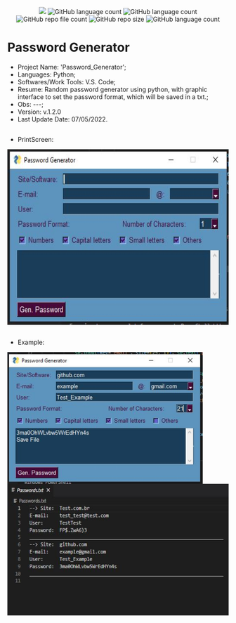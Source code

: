 <p align="center">
  <img src="http://img.shields.io/static/v1?label=STATUS&message=Concluded&color=blue&style=flat"/>
  <img alt="GitHub language count" src="https://img.shields.io/github/languages/count/Rafa-KozAnd/Password_Generator">
  <img alt="GitHub language count" src="https://img.shields.io/github/languages/top/Rafa-KozAnd/Password_Generator">
  <img alt="GitHub repo file count" src="https://img.shields.io/github/directory-file-count/Rafa-KozAnd/Password_Generator">
  <img alt="GitHub repo size" src="https://img.shields.io/github/repo-size/Rafa-KozAnd/Password_Generator">
  <img alt="GitHub language count" src="https://img.shields.io/github/license/Rafa-KozAnd/Password_Generator">
</p>

# Password Generator

- Project Name: 'Password_Generator';
- Languages: Python;
- Softwares/Work Tools: V.S. Code;
- Resume: Random password generator using python, with graphic interface to set the password format, which will be saved in a txt.;
- Obs: ---;
- Version: v.1.2.0
- Last Update Date: 07/05/2022.

##

- PrintScreen: 
<div>
  <img align="center" height="400" widht="400" src="/Print/Screen.jpg" />
</div><br>

- Example:
<div>
  <img align="center" height="300" widht="300" src="/Print/Test.jpg" />
  <img align="center" height="300" widht="300" src="/Print/Format.jpg" />
</div><br>
